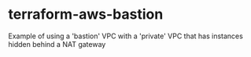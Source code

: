 # terraform-aws-bastion
Example of using a 'bastion' VPC with a 'private' VPC that has instances hidden behind a NAT gateway
